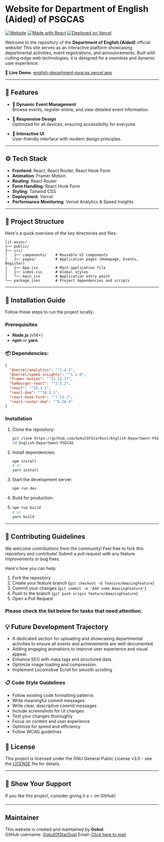 # Website for Department of English (Aided) of PSGCAS 

[![Website](https://img.shields.io/website?down_color=red&down_message=offline&up_color=green&up_message=online&url=https%3A%2F%2Fenglish-department-psgcas.vercel.app)](https://english-department-psgcas.vercel.app)
[![Made with React](https://img.shields.io/badge/Made%20with-React-blue)](https://reactjs.org/)
[![Deployed on Vercel](https://img.shields.io/badge/Deployed%20on-Vercel-black)](https://vercel.com)

Welcome to the repository of the **Department of English (Aided)** official website! This site serves as an interactive platform showcasing departmental activities, event registrations, and announcements. Built with cutting-edge web technologies, it is designed for a seamless and dynamic user experience.

🔗 **Live Demo**: [english-department-psgcas.vercel.app](https://english-department-psgcas.vercel.app)

---

## 🎯 Features

- 🏫 **Dynamic Event Management**  
  Browse events, register online, and view detailed event information.

- 🎨 **Responsive Design**  
  Optimized for all devices, ensuring accessibility for everyone.

- 🚀 **Interactive UI**  
  User-friendly interface with modern design principles.

---

## ⚙️ Tech Stack

- **Frontend**: React, React Router, React Hook Form
- **Animation**: Framer Motion
- **Routing**: React Router
- **Form Handling**: React Hook Form
- **Styling**: Tailwind CSS
- **Deployment**: Vercel
- **Performance Monitoring**: Vercel Analytics & Speed Insights

---

## 📂 Project Structure

Here's a quick overview of the key directories and files:

```plaintext
lit-assoc/
├── public/
├── src/
│   ├── components/    # Reusable UI components
│   ├── pages/         # Application pages (Homepage, Events, Register)
│   ├── App.jsx        # Main application file
│   ├── index.css      # Global styles
│   └── main.jsx       # Application entry point
└── package.json       # Project dependencies and scripts
```

---

## 🚀 Installation Guide

Follow these steps to run the project locally:

### Prerequisites

- **Node.js** (v14+)
- **npm** or **yarn**

### 📦 Dependencies:

```json
{
  "@vercel/analytics": "^1.4.1",
  "@vercel/speed-insights": "^1.1.0",
  "framer-motion": "^11.11.17",
  "hamburger-react": "^2.5.2",
  "react": "^18.3.1",
  "react-dom": "^18.3.1",
  "react-hook-form": "^7.53.2",
  "react-router-dom": "^6.28.0"
}
```

### Installation

1. Clone the repository:

   ```bash
   git clone https://github.com/GokulOfStarDust/English-Department-PSGCAS.git
   cd English-Department-PSGCAS
   ```

2. Install dependencies:

   ```bash
   npm install
   # or
   yarn install
   ```

3. Start the development server:

   ```bash
   npm run dev
   ```

4. Build for production:
5. 
   ```bash
   npm run build
   # or
   yarn build
   ```

---

## 🤝 Contributing Guidelines

We welcome contributions from the community!
Feel free to fork this repository and contribute! Submit a pull request with any feature improvements or bug fixes.

Here's how you can help:

1. Fork the repository
2. Create your feature branch (`git checkout -b feature/AmazingFeature`)
3. Commit your changes (`git commit -m 'Add some AmazingFeature'`)
4. Push to the branch (`git push origin feature/AmazingFeature`)
5. Open a Pull Request

### Please check the list below for tasks that need attention.

## 💡 Future Development Trajectory

- A dedicated section for uploading and showcasing departmental activities to ensure all events and achievements are well-documented.
- Adding engaging animations to improve user experience and visual appeal.
- Enhance SEO with meta tags and structured data.
- Optimize image loading and compression.
- Implement Locomotive Scroll for smooth scrolling


### 📋 Code Style Guidelines
- Follow existing code formatting patterns
- Write meaningful commit messages
- Write clear, descriptive commit messages
- Include screenshots for UI changes
- Test your changes thoroughly
- Focus on content and user experience
- Optimize for speed and efficiency
- Follow WCAG guidelines

## 📄 License
This project is licensed under the GNU General Public License v3.0 - see the [LICENSE](LICENSE) file for details.

---

## 🖤 Show Your Support

If you like this project, consider giving it a ⭐️ on GitHub!

---

## Maintainer

This website is created and maintained by **Gokul**.  
GitHub username: [GokulOfStarDust](https://github.com/GokulOfStarDust)
Email: [Click here to mail](mailto:gokulgopalan18@gmail.com)


